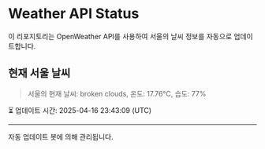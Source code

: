 
# Weather API Status

이 리포지토리는 OpenWeather API를 사용하여 서울의 날씨 정보를 자동으로 업데이트합니다.

## 현재 서울 날씨
> 서울의 현재 날씨: broken clouds, 온도: 17.76°C, 습도: 77%

⏳ 업데이트 시간: 2025-04-16 23:43:09 (UTC)

---
자동 업데이트 봇에 의해 관리됩니다.
